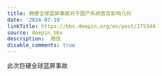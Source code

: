 ```yaml
---
title: 微硬全球蓝屏事故对于国产系统普及影响几何
date: '2024-07-19'
linkTitle: https://bbs.deepin.org/en/post/275344
source: deepin_bbs
description:  相信 
disable_comments: true
---
```

此次巨硬全球蓝屏事故
